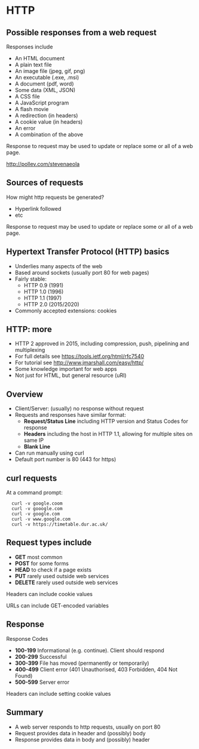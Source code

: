 

# HTTP 


## Possible responses from a web request

Responses include 

- An HTML document
- A plain text file
- An image file (jpeg, gif, png)
- An executable (.exe, .msi)
- A document (pdf, word)
- Some data (XML, JSON)
- A CSS file
- A JavaScript program
- A flash movie
- A redirection (in headers)
- A cookie value (in headers)
- An error
- A combination of the above

Response to request may be used to update or replace some or all of a web page.


<http://pollev.com/stevenaeola>



## Sources of requests

How might http requests be generated?

- Hyperlink followed
- etc

Response to request may be used to update or replace some or all of a web page.



## Hypertext Transfer Protocol (HTTP) basics


-  Underlies many aspects of the web
-  Based around sockets (usually port 80 for web pages)
-  Fairly stable:
    - HTTP 0.9 (1991)
    - HTTP 1.0 (1996)
    - HTTP 1.1 (1997)
    - HTTP 2.0 (2015/2020)
-  Commonly accepted extensions: cookies 



## HTTP: more

- HTTP 2 approved in 2015, including compression, push, pipelining and multiplexing
-  For full details see <https://tools.ietf.org/html/rfc7540>
-  For tutorial see <http://www.jmarshall.com/easy/http/>
-  Some knowledge important for web apps
-  Not just for HTML, but general resource (uRl)


## Overview


- Client/Server: (usually) no response without request
- Requests and responses have similar format:
    - __Request/Status Line__ including HTTP version and Status Codes for response
    - __Headers__ including the host in HTTP 1.1, allowing for multiple sites on same IP
    - __Blank Line__
- Can run manually using curl
- Default port number is 80 (443 for https)


## curl requests

At a command prompt:

```
  curl -v google.coom
  curl -v gooogle.com
  curl -v google.com
  curl -v www.google.com
  curl -v https://timetable.dur.ac.uk/
```
 


## Request types include

- __GET__ most common
- __POST__ for some forms
- __HEAD__ to check if a page exists
- __PUT__ rarely used outside web services
- __DELETE__ rarely used outside web services

Headers can include cookie values

URLs can include GET-encoded variables


## Response

Response Codes

- __100-199__ Informational (e.g. continue). Client should respond
- __200-299__ Successful
- __300-399__ File has moved (permanently or temporarily)
- __400-499__ Client error (401 Unauthorised, 403 Forbidden, 404 Not Found)
- __500-599__ Server error

Headers can include setting cookie values


## Summary

- A web server responds to http requests, usually on port 80
- Request provides data in header and (possibly) body
- Response provides data in body and (possibly) header
